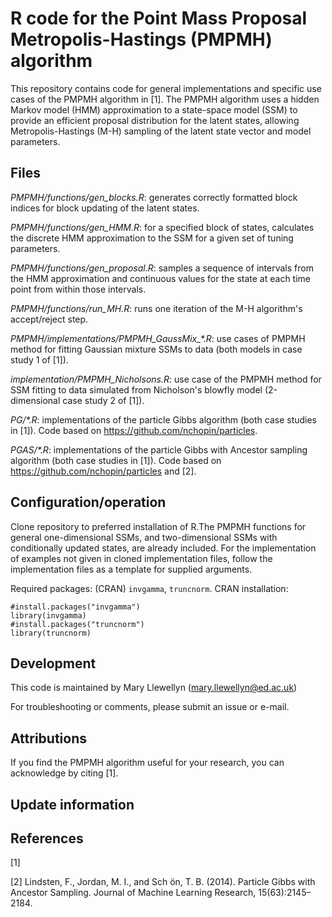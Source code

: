 # R code for the Point Mass Proposal Metropolis-Hastings (PMPMH) algorithm

This repository contains code for general implementations and specific use cases of the PMPMH algorithm in [1]. The PMPMH algorithm uses a hidden Markov model (HMM) approximation to a state-space model (SSM) to provide an efficient proposal distribution for the latent states, allowing Metropolis-Hastings (M-H) sampling of the latent state vector and model parameters. 

## Files 
*PMPMH/functions/gen_blocks.R*: generates correctly formatted block indices for block updating of the latent states.

*PMPMH/functions/gen_HMM.R*: for a specified block of states, calculates the discrete HMM approximation to the SSM for a given set of tuning parameters.

*PMPMH/functions/gen_proposal.R*: samples a sequence of intervals from the HMM approximation and continuous values for the state at each time point from within those intervals.

*PMPMH/functions/run_MH.R*: runs one iteration of the M-H algorithm's accept/reject step.
 

*PMPMH/implementations/PMPMH_GaussMix_\*.R*: use cases of PMPMH method for fitting Gaussian mixture SSMs to data (both models in case study 1 of [1]).

*implementation/PMPMH_Nicholsons.R*: use case of the PMPMH method for SSM fitting to data simulated from Nicholson's blowfly model (2-dimensional case study 2 of [1]).
 

*PG/\*.R*: implementations of the particle Gibbs algorithm (both case studies in [1]). Code based on https://github.com/nchopin/particles.

*PGAS/\*.R*: implementations of the particle Gibbs with Ancestor sampling algorithm (both case studies in [1]). Code based on https://github.com/nchopin/particles and [2]. 


## Configuration/operation 
Clone repository to preferred installation of R.The PMPMH functions for general one-dimensional SSMs, and two-dimensional SSMs with conditionally updated states, are already included. For the implementation of examples not given in cloned implementation files, follow the implementation files as a template for supplied arguments. 

Required packages: (CRAN) `invgamma`, `truncnorm`. 
CRAN installation:

``` 
#install.packages("invgamma")
library(invgamma)
#install.packages("truncnorm")
library(truncnorm)
```

## Development
This code is maintained by Mary Llewellyn (mary.llewellyn@ed.ac.uk)

For troubleshooting or comments, please submit an issue or e-mail.

## Attributions
If you find the PMPMH algorithm useful for your research, you can acknowledge by citing [1].

## Update information

## References 
[1] 

[2] Lindsten, F., Jordan, M. I., and Sch ̈on, T. B. (2014). Particle Gibbs with Ancestor Sampling. Journal of Machine Learning Research, 15(63):2145–2184.


